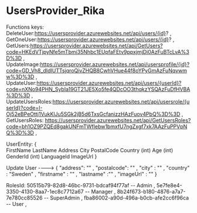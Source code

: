 # UsersProvider_Rika

Functions  keys:
DeleteUser:https://usersprovider.azurewebsites.net/api/users/{id}?   ,  
GetOneUser:https://usersprovider.azurewebsites.net/api/users/{id}?   ,  
GetUsers:https://usersprovider.azurewebsites.net/api/GetUsers?code=HKEdVTjpyNfe5mTbmi35Nhbc1EUpfaFEtv9ppxjmjDi0AzFuBTcLvA%3D%3D    ,  
UpdateImage:https://usersprovider.azurewebsites.net/api/usersprofile/{id}?code=GD_Vh8_dIdIUTTsjqroQivZHQB8CwhVHue44f8oYPyGmAzFuNqvwmw%3D%3D   ,  
UpdateUser:https://usersprovider.azurewebsites.net/api/users/{userId}?code=nXNo94PHN_SybIa19GT21JE5Xo5fe4QDcOO3thqkzYSQAzFuDfHVBA%3D%3D   ,  
UpdateUsersRoles:https://usersprovider.azurewebsites.net/api/usersrole/{userId}?code=I-Oj52eBPeOttj1VukKlJu5SGk2jB5d6TxsGcfanizzHAzFuov4PbQ%3D%3D  ,    
GetUsersRoles: https://usersprovider.azurewebsites.net/api/GetUsersRoles?code=bh1OZ9PZQEd8gakUNFmTWfIebw1bmxfU7ngZxgf7xk7AAzFuPPVpNQ%3D%3D   , 

UserEntity:
{    
    FirstName
    LastName 
    Address 
    City
    PostalCode
    Country
    (int) Age
    (int) GenderId 
    (int) LanguageId
    ImageUrl 
}

Update User ---->
{
"аddress": ""  ,
"postalcode": ""  ,
"city" : ""  ,
"country" : "Sweden"  ,
"firstname" : ""  ,
"lastname" :""  ,
"imageUrl" : "" 
}

RolesId: 
50515b79-82d8-46bc-9731-bdcaf94f77af  -- Admin  ,
5e7fe8e4-3350-4130-8aa7-1ec8c7712a67  --  Manager  , 
8b24f673-b180-4876-a7a7-7e780cc85526 -- SuperAdmin  ,
fba86002-a90d-496a-b0cb-afe2cc6f96ca  -- User   ,
